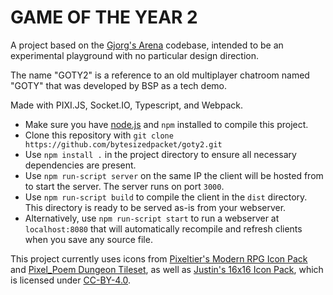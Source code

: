 # GAME OF THE YEAR 2

A project based on the [Gjorg's Arena](https://github.com/bytesizedpacket/arena) codebase, intended to be an experimental playground with no particular design direction.

The name "GOTY2" is a reference to an old multiplayer chatroom named "GOTY" that was developed by BSP as a tech demo.

Made with PIXI.JS, Socket.IO, Typescript, and Webpack.

- Make sure you have [node.js](https://nodejs.org/en/download/) and `npm` installed to compile this project.
- Clone this repository with `git clone https://github.com/bytesizedpacket/goty2.git`
- Use `npm install .` in the project directory to ensure all necessary dependencies are present.
- Use `npm run-script server` on the same IP the client will be hosted from to start the server. The server runs on port `3000`.
- Use `npm run-script build` to compile the client in the `dist` directory. This directory is ready to be served as-is from your webserver.
- Alternatively, use `npm run-script start` to run a webserver at `localhost:8080` that will automatically recompile and refresh clients when you save any source file.

This project currently uses icons from [Pixeltier's Modern RPG Icon Pack](https://pixeltier.itch.io/pixeltiers-modern-rpg-icon-set) and [Pixel_Poem Dungeon Tileset](https://pixel-poem.itch.io/dungeon-assetpuck), as well as [Justin's 16x16 Icon Pack](https://zeromatrix.itch.io/rpgiab-icons), which is licensed under [CC-BY-4.0](https://creativecommons.org/licenses/by/4.0/).
